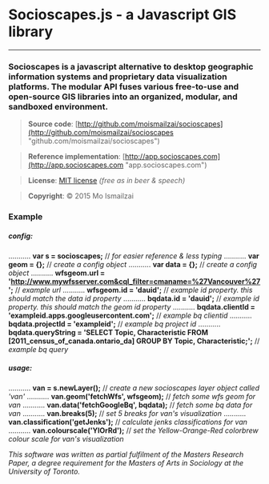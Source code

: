 # Socioscapes.js  -  a Javascript GIS library
***

### Socioscapes is a javascript alternative to desktop geographic information systems and proprietary data visualization platforms. The modular API fuses various free-to-use and open-source GIS libraries into an organized, modular, and sandboxed environment.

>**Source code**:     [http://github.com/moismailzai/socioscapes](http://github.com/moismailzai/socioscapes "github.com/moismailzai/socioscapes")

>**Reference implementation**:  [http://app.socioscapes.com](http://app.socioscapes.com "app.socioscapes.com")
  
>**License**:         [MIT license](http://opensource.org/licenses/MIT "MIT license") *(free as in beer & speech)*
   
>**Copyright**:       &copy; 2015 Mo Ismailzai

### Example
>
##### config:
........... **var s = socioscapes;** // *for easier reference & less typing*
........... **var geom = {};** // *create a config object*
........... **var data = {};** // *create a config object*
........... **wfsgeom.url = 'http://www.mywfsserver.com&cql_filter=cmaname=%27Vancouver%27';** // *example url*
........... **wfsgeom.id = 'dauid';** // *example id property. this should match the data id property*
........... **bqdata.id = 'dauid';** // *example id property. this should match the geom id property*
........... **bqdata.clientId = 'exampleid.apps.googleusercontent.com';** // *example bq clientid*
........... **bqdata.projectId = 'exampleid';** // *example bq project id*
........... **bqdata.queryString = 'SELECT Topic, Characteristic FROM [2011_census_of_canada.ontario_da] GROUP BY Topic, Characteristic;';** // *example bq query*

>
##### usage: 
........... **van = s.newLayer();** // *create a new socioscapes layer object called 'van'*
........... **van.geom('fetchWfs', wfsgeom);** // *fetch some wfs geom for van*
........... **van.data('fetchGoogleBq', bqdata);** // *fetch some bq data for van*
........... **van.breaks(5);** // *set 5 breaks for van's visualization*
........... **van.classification('getJenks');** // *calculate jenks classifications for van*
........... **van.colourscale('YlOrRd');** // *set the Yellow-Orange-Red colorbrew colour scale for van's visualization*


*This software was written as partial fulfilment of the Masters Research Paper, a degree requirement for the Masters of Arts in Sociology at the University of Toronto.*